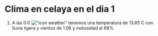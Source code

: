 # Clima en celaya en el dia 1

1. A las 0:0 !["icon weather"](http://openweathermap.org/img/w/10n.png) tenemos una temperatura de 13.65 C con lluvia ligera y  vientos de 1.06 y nubosidad al 68%
